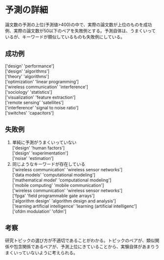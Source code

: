 # 予測の詳細

論文数の予測の上位(予測値>400)の中で、実際の論文数が上位のものを成功例、実際の論文数が50以下のペアを失敗例とする。予測自体は、うまくいっているが、キーワードが類似しているものも失敗例にしている。

## 成功例

['design' 'performance']  
['design' 'algorithms']  
['theory' 'algorithms']  
['optimization' 'linear programming']  
['wireless communication' 'interference']  
['sociology' 'statistics']  
['visualization' 'feature extraction']  
['remote sensing' 'satellites']  
['interference' 'signal to noise ratio']  
['switches' 'capacitors']  

## 失敗例

1. 単純に予測がうまくいっていない  
['design' 'human factors']  
['design' 'experimentation']  
['noise' 'estimation']
2. 同じようなキーワードが存在している  
['wireless communication' 'wireless sensor networks']  
['data models' 'computational modeling']  
['mathematical model' 'computational modeling']  
['mobile computing' 'mobile communication']  
['wireless communication' 'wireless sensor networks']  
['fpga' 'field programmable gate arrays']  
['algorithm design' 'algorithm design and analysis']  
['learning artificial intelligence' 'learning (artificial intelligenc']  
['ofdm modulation' 'ofdm']  

## 考察

研究トピックの選び方が不適切であることがわかる。トピックのペアが、類似関係や包含関係であるペアが、予測上位にきていることから、実験自体があまりうまくいっていないように考えられる。
